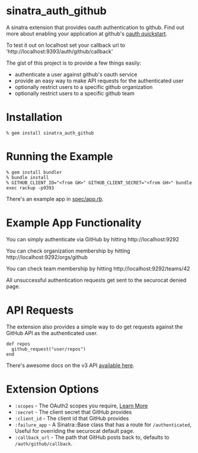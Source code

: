 sinatra_auth_github
===================

A sinatra extension that provides oauth authentication to github.  Find out more about enabling your application at github's [oauth quickstart](http://gist.github.com/419219).

To test it out on localhost set your callback url to 'http://localhost:9393/auth/github/callback'

The gist of this project is to provide a few things easily:

* authenticate a user against github's oauth service
* provide an easy way to make API requests for the authenticated user
* optionally restrict users to a specific github organization
* optionally restrict users to a specific github team

Installation
============

    % gem install sinatra_auth_github

Running the Example
===================
    % gem install bundler
    % bundle install
    % GITHUB_CLIENT_ID="<from GH>" GITHUB_CLIENT_SECRET="<from GH>" bundle exec rackup -p9393

There's an example app in [spec/app.rb](/atmos/sinatra_auth_github/blob/master/spec/app.rb).

Example App Functionality
=========================

You can simply authenticate via GitHub by hitting http://localhost:9292

You can check organization membership by hitting http://localhost:9292/orgs/github

You can check team membership by hitting http://localhost:9292/teams/42

All unsuccessful authentication requests get sent to the securocat denied page.

API Requests
============

The extension also provides a simple way to do get requests against the
GitHub API as the authenticated user.

    def repos
      github_request("user/repos")
    end

There's awesome docs on the v3 API [available here](http://developer.github.com/v3/).

Extension Options
=================

* `:scopes`       - The OAuth2 scopes you require, [Learn More](http://gist.github.com/419219)
* `:secret`       - The client secret that GitHub provides
* `:client_id`    - The client id that GitHub provides
* `:failure_app`  - A Sinatra::Base class that has a route for `/authenticated`, Useful for overriding the securocat default page.
* `:callback_url` - The path that GitHub posts back to, defaults to `/auth/github/callback`.
